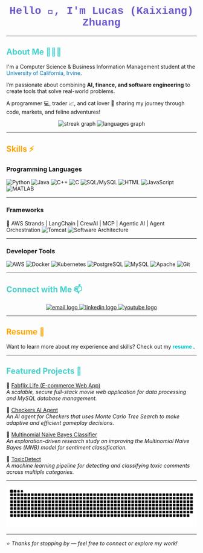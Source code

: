 <h1 align="center" style="color: #6a5acd; font-family: 'Courier New', Courier, monospace;">
Hello 👋, I'm Lucas (Kaixiang) Zhuang
</h1>

---

<h2 align="left" style="color: #48d1cc;">About Me 👨🏼‍💻</h2>
<p align="left">
  I'm a Computer Science & Business Information Management student at the 
  <a href="https://uci.edu/" style="text-decoration: none; color: #0077B5;">University of California, Irvine</a>. 
  
  I’m passionate about combining <b>AI, finance, and software engineering</b> to create tools that solve real-world problems.  
  
  A programmer 💻, trader 📈, and cat lover 🐾 sharing my journey through code, markets, and feline adventures!  
</p>

<div align="center">
  <img src="https://streak-stats.demolab.com?user=lucaszhuang1210&locale=en&mode=daily&theme=dracula&hide_border=false&border_radius=5" height="150" alt="streak graph"  />
  <img src="https://github-readme-stats.vercel.app/api/top-langs?username=lucaszhuang1210&locale=en&hide_title=false&layout=compact&card_width=320&langs_count=5&theme=dracula&hide_border=false" height="150" alt="languages graph"  />
</div>

---

<h2 align="left" style="color: #ffa500;">Skills ⚡</h2>

### Programming Languages
<p>
  <img src="https://cdn.jsdelivr.net/gh/devicons/devicon/icons/python/python-original.svg" height="30" alt="Python" />
  <img src="https://cdn.jsdelivr.net/gh/devicons/devicon/icons/java/java-original.svg" height="30" alt="Java" />
  <img src="https://cdn.jsdelivr.net/gh/devicons/devicon/icons/cplusplus/cplusplus-original.svg" height="30" alt="C++" />
  <img src="https://cdn.jsdelivr.net/gh/devicons/devicon/icons/c/c-original.svg" height="30" alt="C" />
  <img src="https://cdn.jsdelivr.net/gh/devicons/devicon/icons/mysql/mysql-original.svg" height="30" alt="SQL/MySQL" />
  <img src="https://cdn.jsdelivr.net/gh/devicons/devicon/icons/html5/html5-original.svg" height="30" alt="HTML" />
  <img src="https://cdn.jsdelivr.net/gh/devicons/devicon/icons/javascript/javascript-original.svg" height="30" alt="JavaScript" />
  <img src="https://cdn.jsdelivr.net/gh/devicons/devicon/icons/matlab/matlab-original.svg" height="30" alt="MATLAB" />
</p>

---

### Frameworks
<p>
  <!-- custom AI/agent frameworks don’t have icons yet -->
  🧠 AWS Strands | LangChain | CrewAI | MCP | Agentic AI | Agent Orchestration  
  <img src="https://cdn.jsdelivr.net/gh/devicons/devicon/icons/tomcat/tomcat-original.svg" height="30" alt="Tomcat" />
  <img src="https://cdn.jsdelivr.net/gh/devicons/devicon/icons/archlinux/archlinux-original.svg" height="30" alt="Software Architecture" />
</p>

---

### Developer Tools
<p>
  <img src="https://cdn.jsdelivr.net/gh/devicons/devicon/icons/amazonwebservices/amazonwebservices-original.svg" height="30" alt="AWS" />  
  <img src="https://cdn.jsdelivr.net/gh/devicons/devicon/icons/docker/docker-original.svg" height="30" alt="Docker" />  
  <img src="https://cdn.jsdelivr.net/gh/devicons/devicon/icons/kubernetes/kubernetes-plain.svg" height="30" alt="Kubernetes" />  
  <img src="https://cdn.jsdelivr.net/gh/devicons/devicon/icons/postgresql/postgresql-original.svg" height="30" alt="PostgreSQL" />  
  <img src="https://cdn.jsdelivr.net/gh/devicons/devicon/icons/mysql/mysql-original.svg" height="30" alt="MySQL" />  
  <img src="https://cdn.jsdelivr.net/gh/devicons/devicon/icons/apache/apache-original.svg" height="30" alt="Apache" />  
  <img src="https://cdn.jsdelivr.net/gh/devicons/devicon/icons/git/git-original.svg" height="30" alt="Git" />
</p>

---

<h2 align="left" style="color: #48d1cc;">Connect with Me 📫</h2>
<div align="center">
  <a href="mailto:zhuangk2@uci.edu" target="_blank">
    <img src="https://img.shields.io/static/v1?message=Email&logo=gmail&label=&color=red&logoColor=white&style=for-the-badge" height="33" alt="email logo"  />
  </a>
  <a href="https://www.linkedin.com/in/lucaszhuang1210" target="_blank">
    <img src="https://img.shields.io/static/v1?message=LinkedIn&logo=linkedin&label=&color=0077B5&logoColor=white&style=for-the-badge" height="33" alt="linkedin logo"  />
  </a>
  <a href="https://www.youtube.com/@lucaszhuang1210" target="_blank">
    <img src="https://img.shields.io/static/v1?message=YouTube&logo=youtube&label=&color=FF0000&logoColor=white&style=for-the-badge" height="33" alt="youtube logo"  />
  </a>
</div>

---

<h2 align="left" style="color: #ffa500;">Resume 📝</h2>
<p>
  Want to learn more about my experience and skills? Check out my  
  <a href="https://github.com/lucaszhuang1210/myResume/blob/main/Resume.pdf" 
     style="text-decoration: none; color: #00ced1; font-weight: bold;">
     resume
  </a>.
</p>

---

<h2 align="left" style="color: #48d1cc;">Featured Projects 🚀</h2>

🔹 <a href="https://github.com/lucaszhuang1210/Fabflix">Fabflix.Life (E-commerce Web App)</a>  
*A scalable, secure full-stack movie web application for data processing and MySQL database management.*  

🔹 <a href="https://github.com/lucaszhuang1210/Checkers-AI-Agent">Checkers AI Agent</a>  
*An AI agent for Checkers that uses Monte Carlo Tree Search to make adaptive and efficient gameplay decisions.*  

🔹 <a href="https://github.com/lucaszhuang1210/Multinomial-Naive-Bayes-Classifier">Multinomial Naive Bayes Classifier</a>  
*An exploration-driven research study on improving the Multinomial Naive Bayes (MNB) model for sentiment classification.*  

🔹 <a href="https://github.com/lucaszhuang1210/ToxicDetect">ToxicDetect</a>  
*A machine learning pipeline for detecting and classifying toxic comments across multiple categories.*  

---

<img src="https://raw.githubusercontent.com/Platane/snk/output/github-contribution-grid-snake.svg" alt="Snake animation" />

---

⭐️ <i>Thanks for stopping by — feel free to connect or explore my work!</i>  
